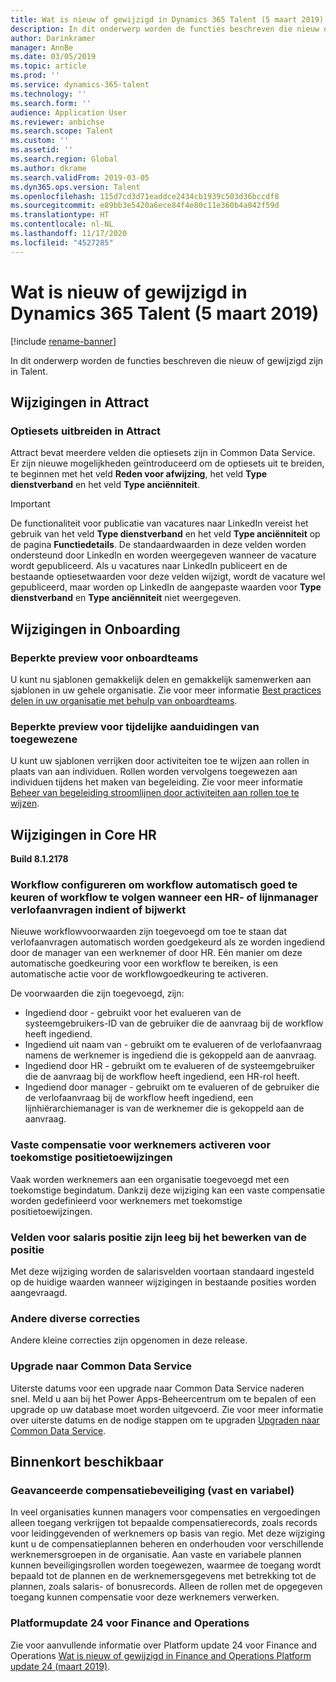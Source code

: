 ```yaml
---
title: Wat is nieuw of gewijzigd in Dynamics 365 Talent (5 maart 2019)
description: In dit onderwerp worden de functies beschreven die nieuw of gewijzigd zijn in Microsoft Dynamics 365 Talent.
author: Darinkramer
manager: AnnBe
ms.date: 03/05/2019
ms.topic: article
ms.prod: ''
ms.service: dynamics-365-talent
ms.technology: ''
ms.search.form: ''
audience: Application User
ms.reviewer: anbichse
ms.search.scope: Talent
ms.custom: ''
ms.assetid: ''
ms.search.region: Global
ms.author: dkrame
ms.search.validFrom: 2019-03-05
ms.dyn365.ops.version: Talent
ms.openlocfilehash: 115d7cd3d71eaddce2434cb1939c503d36bccdf8
ms.sourcegitcommit: e89bb3e5420a6ece84f4e80c11e360b4a042f59d
ms.translationtype: HT
ms.contentlocale: nl-NL
ms.lasthandoff: 11/17/2020
ms.locfileid: "4527285"
---
```

# <a name="whats-new-or-changed-in-dynamics-365-talent-march-5-2019"></a>Wat is nieuw of gewijzigd in Dynamics 365 Talent (5 maart 2019)

[!include [rename-banner](~/includes/cc-data-platform-banner.md)]

In dit onderwerp worden de functies beschreven die nieuw of gewijzigd zijn in Talent.

## <a name="changes-in-attract"></a>Wijzigingen in Attract

### <a name="extending-option-sets-in-attract"></a>Optiesets uitbreiden in Attract

Attract bevat meerdere velden die optiesets zijn in Common Data Service. Er zijn nieuwe mogelijkheden geïntroduceerd om de optiesets uit te breiden, te beginnen met het veld **Reden voor afwijzing**, het veld **Type dienstverband** en het veld **Type anciënniteit**.

> [!IMPORTANT]
> De functionaliteit voor publicatie van vacatures naar LinkedIn vereist het gebruik van het veld **Type dienstverband** en het veld **Type anciënniteit** op de pagina **Functiedetails**. De standaardwaarden in deze velden worden ondersteund door LinkedIn en worden weergegeven wanneer de vacature wordt gepubliceerd. Als u vacatures naar LinkedIn publiceert en de bestaande optiesetwaarden voor deze velden wijzigt, wordt de vacature wel gepubliceerd, maar worden op LinkedIn de aangepaste waarden voor **Type dienstverband** en **Type anciënniteit** niet weergegeven.

## <a name="changes-in-onboarding"></a>Wijzigingen in Onboarding

### <a name="private-preview-for-onboard-teams"></a>Beperkte preview voor onboardteams
U kunt nu sjablonen gemakkelijk delen en gemakkelijk samenwerken aan sjablonen in uw gehele organisatie. Zie voor meer informatie [Best practices delen in uw organisatie met behulp van onboardteams](https://docs.microsoft.com/business-applications-release-notes/April19/dynamics365-talent/onboard/share-best-practices-teams).

### <a name="private-preview-for-assignee-placeholders"></a>Beperkte preview voor tijdelijke aanduidingen van toegewezene
U kunt uw sjablonen verrijken door activiteiten toe te wijzen aan rollen in plaats van aan individuen. Rollen worden vervolgens toegewezen aan individuen tijdens het maken van begeleiding. Zie voor meer informatie [Beheer van begeleiding stroomlijnen door activiteiten aan rollen toe te wijzen](https://docs.microsoft.com/business-applications-release-notes/April19/dynamics365-talent/onboard/assign-activities-roles).

## <a name="changes-in-core-hr"></a>Wijzigingen in Core HR
**Build 8.1.2178**

### <a name="configure-workflow-to-auto-approve-or-follow-workflow-when-an-hr-or-line-manager-submits-or-updates-time-off-requests"></a>Workflow configureren om workflow automatisch goed te keuren of workflow te volgen wanneer een HR- of lijnmanager verlofaanvragen indient of bijwerkt
Nieuwe workflowvoorwaarden zijn toegevoegd om toe te staan dat verlofaanvragen automatisch worden goedgekeurd als ze worden ingediend door de manager van een werknemer of door HR. Eén manier om deze automatische goedkeuring voor een workflow te bereiken, is een automatische actie voor de workflowgoedkeuring te activeren.

De voorwaarden die zijn toegevoegd, zijn:

- Ingediend door - gebruikt voor het evalueren van de systeemgebruikers-ID van de gebruiker die de aanvraag bij de workflow heeft ingediend.
- Ingediend uit naam van - gebruikt om te evalueren of de verlofaanvraag namens de werknemer is ingediend die is gekoppeld aan de aanvraag.
- Ingediend door HR - gebruikt om te evalueren of de systeemgebruiker die de aanvraag bij de workflow heeft ingediend, een HR-rol heeft.
- Ingediend door manager - gebruikt om te evalueren of de gebruiker die de verlofaanvraag bij de workflow heeft ingediend, een lijnhiërarchiemanager is van de werknemer die is gekoppeld aan de aanvraag.

### <a name="enable-employee-fixed-compensation-for-future-position-assignments"></a>Vaste compensatie voor werknemers activeren voor toekomstige positietoewijzingen
Vaak worden werknemers aan een organisatie toegevoegd met een toekomstige begindatum. Dankzij deze wijziging kan een vaste compensatie worden gedefinieerd voor werknemers met toekomstige positietoewijzingen.

### <a name="position-payroll-fields-are-blank-when-editing-the-position"></a>Velden voor salaris positie zijn leeg bij het bewerken van de positie
Met deze wijziging worden de salarisvelden voortaan standaard ingesteld op de huidige waarden wanneer wijzigingen in bestaande posities worden aangevraagd.

### <a name="other-miscellaneous-bug-fixes"></a>Andere diverse correcties
Andere kleine correcties zijn opgenomen in deze release.

### <a name="upgrade-to-common-data-service"></a>Upgrade naar Common Data Service
Uiterste datums voor een upgrade naar Common Data Service naderen snel. Meld u aan bij het Power Apps-Beheercentrum om te bepalen of een upgrade op uw database moet worden uitgevoerd. Zie voor meer informatie over uiterste datums en de nodige stappen om te upgraden [Upgraden naar Common Data Service](https://docs.microsoft.com/common-data-service/upgradecds/introduction-upgrade-cds).

## <a name="coming-soon"></a>Binnenkort beschikbaar

###  <a name="advanced-compensation-security-fixed-and-variable"></a>Geavanceerde compensatiebeveiliging (vast en variabel)
In veel organisaties kunnen managers voor compensaties en vergoedingen alleen toegang verkrijgen tot bepaalde compensatierecords, zoals records voor leidinggevenden of werknemers op basis van regio. Met deze wijziging kunt u de compensatieplannen beheren en onderhouden voor verschillende werknemersgroepen in de organisatie. Aan vaste en variabele plannen kunnen beveiligingsrollen worden toegewezen, waarmee de toegang wordt bepaald tot de plannen en de werknemersgegevens met betrekking tot de plannen, zoals salaris- of bonusrecords. Alleen de rollen met de opgegeven toegang kunnen compensatie voor deze werknemers verwerken.

###  <a name="platform-update-24-for-finance-and-operations"></a>Platformupdate 24 voor Finance and Operations
Zie voor aanvullende informatie over Platform update 24 voor Finance and Operations [Wat is nieuw of gewijzigd in Finance and Operations Platform update 24 (maart 2019)](https://docs.microsoft.com/dynamics365/unified-operations/fin-and-ops/get-started/whats-new-platform-update-24).
